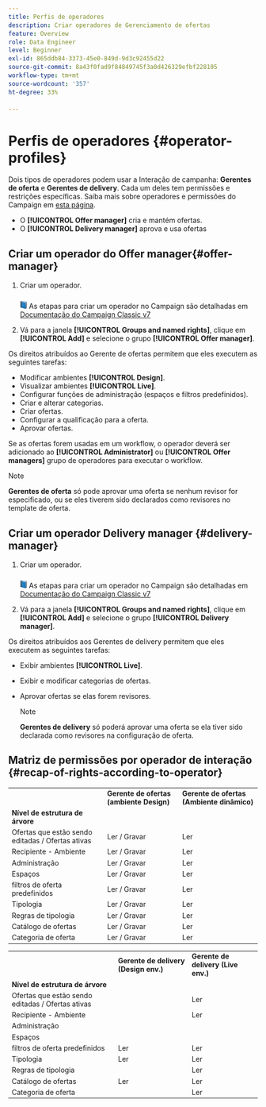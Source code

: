 ```yaml
---
title: Perfis de operadores
description: Criar operadores de Gerenciamento de ofertas
feature: Overview
role: Data Engineer
level: Beginner
exl-id: 865ddb84-3373-45e0-849d-9d3c92455d22
source-git-commit: 8a43f0fad9f84849745f3a0d426329efbf228105
workflow-type: tm+mt
source-wordcount: '357'
ht-degree: 33%

---
```


# Perfis de operadores {#operator-profiles}

Dois tipos de operadores podem usar a Interação de campanha: **Gerentes de oferta** e **Gerentes de delivery**. Cada um deles tem permissões e restrições específicas. Saiba mais sobre operadores e permissões do Campaign em [esta página](../start/permissions.md).

* O **[!UICONTROL Offer manager]** cria e mantém ofertas.
* O **[!UICONTROL Delivery manager]** aprova e usa ofertas

## Criar um operador do Offer manager{#offer-manager}

1. Criar um operador.

   ![](../assets/do-not-localize/book.png) As etapas para criar um operador no Campaign são detalhadas em [Documentação do Campaign Classic v7](https://experienceleague.adobe.com/docs/campaign-classic/using/getting-started/permissions/access-management-operators.html)

1. Vá para a janela **[!UICONTROL Groups and named rights]**, clique em **[!UICONTROL Add]** e selecione o grupo **[!UICONTROL Offer manager]**.

Os direitos atribuídos ao Gerente de ofertas permitem que eles executem as seguintes tarefas:

* Modificar ambientes **[!UICONTROL Design]**.
* Visualizar ambientes **[!UICONTROL Live]**.
* Configurar funções de administração (espaços e filtros predefinidos).
* Criar e alterar categorias.
* Criar ofertas.
* Configurar a qualificação para a oferta.
* Aprovar ofertas.

Se as ofertas forem usadas em um workflow, o operador deverá ser adicionado ao **[!UICONTROL Administrator]** ou **[!UICONTROL Offer managers]** grupo de operadores para executar o workflow.

>[!NOTE]
>
>**Gerentes de oferta** só pode aprovar uma oferta se nenhum revisor for especificado, ou se eles tiverem sido declarados como revisores no template de oferta.

## Criar um operador Delivery manager {#delivery-manager}

1. Criar um operador.

   ![](../assets/do-not-localize/book.png) As etapas para criar um operador no Campaign são detalhadas em [Documentação do Campaign Classic v7](https://experienceleague.adobe.com/docs/campaign-classic/using/getting-started/permissions/access-management-operators.html)

1. Vá para a janela **[!UICONTROL Groups and named rights]**, clique em **[!UICONTROL Add]** e selecione o grupo **[!UICONTROL Delivery manager]**.

Os direitos atribuídos aos Gerentes de delivery permitem que eles executem as seguintes tarefas:

* Exibir ambientes **[!UICONTROL Live]**.
* Exibir e modificar categorias de ofertas.
* Aprovar ofertas se elas forem revisores.

   >[!NOTE]
   >
   >**Gerentes de delivery** só poderá aprovar uma oferta se ela tiver sido declarada como revisores na configuração de oferta.

## Matriz de permissões por operador de interação {#recap-of-rights-according-to-operator}

<table> 
 <tbody> 
  <tr> 
   <td> </td> 
   <td> <strong>Gerente de ofertas (ambiente Design)</strong><br /> </td> 
   <td> <strong>Gerente de ofertas (Ambiente dinâmico)</strong><br /> </td> 
  </tr> 
  <tr> 
   <td> <strong>Nível de estrutura de árvore</strong><br /> </td> 
   <td> </td> 
   <td> </td> 
  </tr> 
  <tr> 
   <td> Ofertas que estão sendo editadas / Ofertas ativas<br /> </td> 
   <td> Ler / Gravar<br /> </td> 
   <td> Ler<br /> </td> 
  </tr> 
  <tr> 
   <td> Recipiente - Ambiente<br /> </td> 
   <td> Ler / Gravar<br /> </td> 
   <td> Ler<br /> </td> 
  </tr> 
  <tr> 
   <td> Administração<br /> </td> 
   <td> Ler / Gravar<br /> </td> 
   <td> Ler<br /> </td> 
  </tr> 
  <tr> 
   <td> Espaços<br /> </td> 
   <td> Ler / Gravar<br /> </td> 
   <td> Ler<br /> </td> 
  </tr> 
  <tr> 
   <td> filtros de oferta predefinidos<br /> </td> 
   <td> Ler / Gravar<br /> </td> 
   <td> Ler<br /> </td> 
  </tr> 
  <tr> 
   <td> Tipologia<br /> </td> 
   <td> Ler / Gravar<br /> </td> 
   <td> Ler<br /> </td> 
  </tr> 
  <tr> 
   <td> Regras de tipologia<br /> </td> 
   <td> Ler / Gravar<br /> </td> 
   <td> Ler<br /> </td> 
  </tr> 
  <tr> 
   <td> Catálogo de ofertas<br /> </td> 
   <td> Ler / Gravar<br /> </td> 
   <td> Ler<br /> </td> 
  </tr> 
  <tr> 
   <td> Categoria de oferta<br /> </td> 
   <td> Ler / Gravar<br /> </td> 
   <td> Ler<br /> </td> 
  </tr> 
 </tbody> 
</table>

<table> 
 <tbody> 
  <tr> 
   <td> </td> 
   <td> <strong>Gerente de delivery (Design env.)</strong><br /> </td> 
   <td> <strong>Gerente de delivery (Live env.)</strong><br /> </td> 
  </tr> 
  <tr> 
   <td> <strong>Nível de estrutura de árvore</strong><br /> </td> 
   <td> </td> 
   <td> </td> 
  </tr> 
  <tr> 
   <td> Ofertas que estão sendo editadas / Ofertas ativas<br /> </td> 
   <td> </td> 
   <td> Ler<br /> </td> 
  </tr> 
  <tr> 
   <td> Recipiente - Ambiente<br /> </td> 
   <td> </td> 
   <td> Ler<br /> </td> 
  </tr> 
  <tr> 
   <td> Administração<br /> </td> 
   <td> </td> 
   <td> </td> 
  </tr> 
  <tr> 
   <td> Espaços<br /> </td> 
   <td> </td> 
   <td> </td> 
  </tr> 
  <tr> 
   <td> filtros de oferta predefinidos<br /> </td> 
   <td> Ler<br /> </td> 
   <td> Ler<br /> </td> 
  </tr> 
  <tr> 
   <td> Tipologia<br /> </td> 
   <td> Ler<br /> </td> 
   <td> Ler<br /> </td> 
  </tr> 
  <tr> 
   <td> Regras de tipologia<br /> </td> 
   <td> </td> 
   <td> Ler<br /> </td> 
  </tr> 
  <tr> 
   <td> Catálogo de ofertas<br /> </td> 
   <td> Ler<br /> </td> 
   <td> Ler<br /> </td> 
  </tr> 
  <tr> 
   <td> Categoria de oferta<br /> </td> 
   <td> </td> 
   <td> Ler<br /> </td> 
  </tr> 
 </tbody> 
</table>
